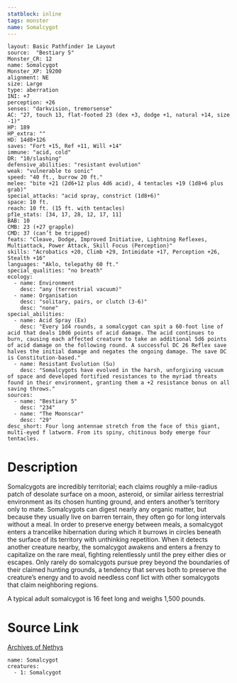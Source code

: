 ```yaml
---
statblock: inline
tags: monster
name: Somalcygot
---
```

```statblock
layout: Basic Pathfinder 1e Layout
source:  "Bestiary 5"
Monster_CR: 12
name: Somalcygot
Monster_XP: 19200
alignment: NE
size: Large
type: aberration
INI: +7
perception: +26
senses: "darkvision, tremorsense"
AC: "27, touch 13, flat-footed 23 (dex +3, dodge +1, natural +14, size -1)"
HP: 189
HP_extra: ""
HD: 14d8+126
saves: "Fort +15, Ref +11, Will +14"
immune: "acid, cold"
DR: "10/slashing"
defensive_abilities: "resistant evolution"
weak: "vulnerable to sonic"
speed: "40 ft., burrow 20 ft."
melee: "bite +21 (2d6+12 plus 4d6 acid), 4 tentacles +19 (1d8+6 plus grab)"
special_attacks: "acid spray, constrict (1d8+6)"
space: 10 ft.
reach: 10 ft. (15 ft. with tentacles)
pf1e_stats: [34, 17, 28, 12, 17, 11]
BAB: 10
CMB: 23 (+27 grapple)
CMD: 37 (can’t be tripped)
feats: "Cleave, Dodge, Improved Initiative, Lightning Reflexes, Multiattack, Power Attack, Skill Focus (Perception)"
skills: "Acrobatics +20, Climb +29, Intimidate +17, Perception +26, Stealth +16"
languages: "Aklo, telepathy 60 ft."
special_qualities: "no breath"
ecology:
  - name: Environment
    desc: "any (terrestrial vacuum)"
  - name: Organisation
    desc: "solitary, pairs, or clutch (3-6)"
    desc: "none"
special_abilities:
  - name: Acid Spray (Ex)
    desc: "Every 1d4 rounds, a somalcygot can spit a 60-foot line of acid that deals 10d6 points of acid damage. The acid continues to burn, causing each affected creature to take an additional 5d6 points of acid damage on the following round. A successful DC 26 Reflex save halves the initial damage and negates the ongoing damage. The save DC is Constitution-based."
  - name: Resistant Evolution (Su)
    desc: "Somalcygots have evolved in the harsh, unforgiving vacuum of space and developed fortified resistances to the myriad threats found in their environment, granting them a +2 resistance bonus on all saving throws."
sources:
  - name: "Bestiary 5"
    desc: "234"
  - name: "The Moonscar"
    desc: "29"
desc_short: Four long antennae stretch from the face of this giant, multi-eyed f latworm. From its spiny, chitinous body emerge four tentacles.
```
# Description
Somalcygots are incredibly territorial; each claims roughly a mile-radius patch of desolate surface on a moon, asteroid, or similar airless terrestrial environment as its chosen hunting ground, and enters another’s territory only to mate. Somalcygots can digest nearly any organic matter, but because they usually live on barren terrain, they often go for long intervals without a meal. In order to preserve energy between meals, a somalcygot enters a trancelike hibernation during which it burrows in circles beneath the surface of its territory with unthinking repetition. When it detects another creature nearby, the somalcygot awakens and enters a frenzy to capitalize on the rare meal, fighting relentlessly until the prey either dies or escapes. Only rarely do somalcygots pursue prey beyond the boundaries of their claimed hunting grounds, a tendency that serves both to preserve the creature’s energy and to avoid needless conf lict with other somalcygots that claim neighboring regions.

 A typical adult somalcygot is 16 feet long and weighs 1,500 pounds.
# Source Link
[Archives of Nethys](https://aonprd.com/MonsterDisplay.aspx?ItemName=Somalcygot)
```encounter-table
name: Somalcygot
creatures:
  - 1: Somalcygot
```
